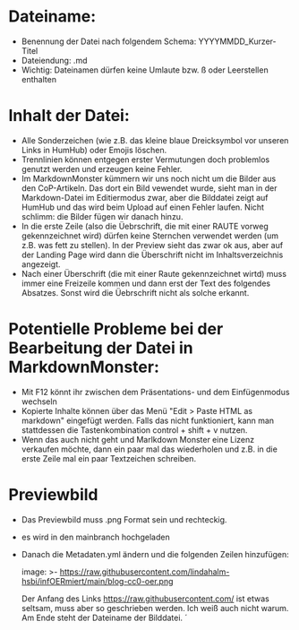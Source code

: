 # Dateiname: 
- Benennung der Datei nach folgendem Schema: YYYYMMDD_Kurzer-Titel
- Dateiendung: .md
- Wichtig: Dateinamen dürfen keine Umlaute bzw. ß oder Leerstellen enthalten

# Inhalt der Datei:
- Alle Sonderzeichen (wie z.B. das kleine blaue Dreicksymbol vor unseren Links in HumHub) oder Emojis löschen.
- Trennlinien können entgegen erster Vermutungen doch problemlos genutzt werden und erzeugen keine Fehler.
- Im MarkdownMonster kümmern wir uns noch nicht um die Bilder aus den CoP-Artikeln. Das dort ein Bild vewendet wurde, sieht man in der Markdown-Datei im Editiermodus zwar, aber die Bilddatei zeigt auf HumHub und das wird beim Upload auf einen Fehler laufen. Nicht schlimm: die Bilder fügen wir danach hinzu.
- In die erste Zeile (also die Üebrschrift, die mit einer RAUTE vorweg gekennzeichnet wird) dürfen keine Sternchen verwendet werden (um z.B. was fett zu stellen). In der Preview sieht das zwar ok aus, aber auf der Landing Page wird dann die Überschrift nicht im Inhaltsverzeichnis angezeigt.
- Nach einer Überschrift (die mit einer Raute gekennzeichnet wirtd) muss immer eine Freizeile kommen und dann erst der Text des folgendes Absatzes. Sonst wird die Üebrschrift nicht als solche erkannt.

# Potentielle Probleme bei der Bearbeitung der Datei in MarkdownMonster:
- Mit F12 könnt ihr zwischen dem Präsentations- und dem Einfügenmodus wechseln
- Kopierte Inhalte können über das Menü "Edit > Paste HTML as markdown" eingefügt werden. Falls das nicht funktioniert, kann man stattdessen die Tastenkombination control + shift + v nutzen.
- Wenn das auch nicht geht und Marlkdown Monster eine Lizenz verkaufen möchte, dann ein paar mal das wiederholen und z.B. in die erste Zeile mal ein paar Textzeichen schreiben.

# Previewbild
- Das Previewbild muss .png Format sein und rechteckig.
- es wird in den mainbranch hochgeladen
- Danach die Metadaten.yml ändern und die folgenden Zeilen hinzufügen:

  image: >-
   https://raw.githubusercontent.com/lindahalm-hsbi/infOERmiert/main/blog-cc0-oer.png

  Der Anfang des Links  https://raw.githubusercontent.com/ ist etwas seltsam, muss aber so geschrieben werden. Ich weiß auch nicht warum. Am Ende steht der Dateiname der Bilddatei. ´
